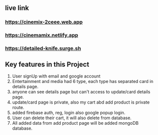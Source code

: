 ## live link

### https://cinemix-2ceee.web.app
### https://cinemamix.netlify.app
### https://detailed-knife.surge.sh

## Key features in this Project

1. User signUp with email and google account
2. Entertainment and media had 6 type, each type has 
separated card in details page.
3. anyone can see details page but can't access to 
update/card details page.
4. update/card page is private, also my cart abd add product is 
private route.
5. added firebase auth, reg, login also google popup login.
6. User can delete their cart, it will also delete from database.
7. All added data from add product page will be added mongoDB database.